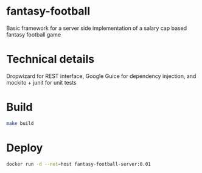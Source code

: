 # fantasy-football
Basic framework for a server side implementation of a salary cap based fantasy football game

# Technical details 
Dropwizard for REST interface,  Google Guice for dependency injection, and mockito + junit for unit tests

# Build
```bash
make build
```

# Deploy
```bash
docker run -d --net=host fantasy-football-server:0.01
```

